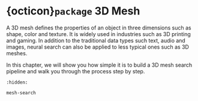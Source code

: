 # {octicon}`package` 3D Mesh

A 3D mesh defines the properties of an object in three dimensions such as shape, color and texture. It is widely used in industries such as 3D printing and gaming. In addition to the traditional data types such text, audio and images, neural search can also be applied to less typical ones such as 3D meshes.

 In this chapter, we will show you how simple it is to build a 3D mesh search pipeline and walk you through the process step by step.

```{toctree}
:hidden:

mesh-search
```
